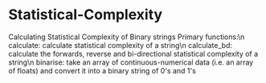 # Statistical-Complexity
 Calculating Statistical Complexity of Binary strings
Primary functions:\n
calculate: calculate statistical complexity of a string\n
calculate_bd: calculate the forwards, reverse and bi-directional statistical complexity of a string\n
binarise: take an array of continuous-numerical data (i.e. an array of floats) and convert it into a binary string of 0's and 1's
